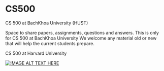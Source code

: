 # CS500

CS 500 at BachKhoa University (HUST)

Space to share papers, assignments, questions and answers. This is only for CS 500 at BachKhoa University
We welcome any material old or new that will help the current students prepare.

CS 500 at Harvard University

[![IMAGE ALT TEXT HERE](https://i.ytimg.com/vi/cwtpLIWylAw/hq720.jpg)](https://www.youtube.com/watch?v=3LPJfIKxwWc&list=PLhQjrBD2T381WAHyx1pq-sBfykqMBI7V4&index=1)
